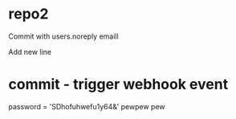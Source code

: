 # repo2

Commit with users.noreply emaill

Add new line
# commit - trigger webhook event

password = 'SDhofuhwefu1y64&'
pewpew pew
